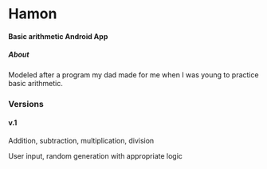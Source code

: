 # Hamon

#### Basic arithmetic Android App

##### About

Modeled after a program my dad made for me when I was young to practice basic arithmetic.

### Versions

#### v.1

Addition, subtraction, multiplication, division

User input, random generation with appropriate logic
